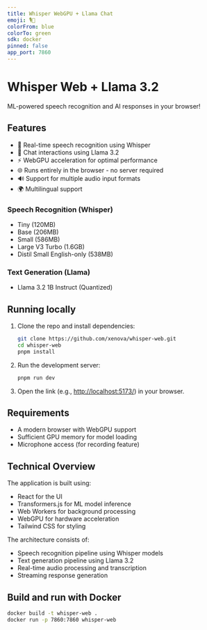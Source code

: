 ```yaml
---
title: Whisper WebGPU + Llama Chat
emoji: 🎙️🦙
colorFrom: blue
colorTo: green
sdk: docker
pinned: false
app_port: 7860
---
```


# Whisper Web + Llama 3.2

ML-powered speech recognition and AI responses in your browser!

## Features
- 🎤 Real-time speech recognition using Whisper
- 🦙 Chat interactions using Llama 3.2
- ⚡ WebGPU acceleration for optimal performance
- 🌐 Runs entirely in the browser - no server required
- 🔊 Support for multiple audio input formats
- 🌍 Multilingual support

### Speech Recognition (Whisper)
- Tiny (120MB)
- Base (206MB)
- Small (586MB)
- Large V3 Turbo (1.6GB)
- Distil Small English-only (538MB)

### Text Generation (Llama)
- Llama 3.2 1B Instruct (Quantized)

## Running locally

1. Clone the repo and install dependencies:

    ```bash
    git clone https://github.com/xenova/whisper-web.git
    cd whisper-web
    pnpm install
    ```

2. Run the development server:

    ```bash
    pnpm run dev
    ```

3. Open the link (e.g., [http://localhost:5173/](http://localhost:5173/)) in your browser.

## Requirements

- A modern browser with WebGPU support
- Sufficient GPU memory for model loading
- Microphone access (for recording feature)

## Technical Overview

The application is built using:
- React for the UI
- Transformers.js for ML model inference
- Web Workers for background processing
- WebGPU for hardware acceleration
- Tailwind CSS for styling

The architecture consists of:
- Speech recognition pipeline using Whisper models
- Text generation pipeline using Llama 3.2
- Real-time audio processing and transcription
- Streaming response generation

## Build and run with Docker

```bash
docker build -t whisper-web .
docker run -p 7860:7860 whisper-web
```
